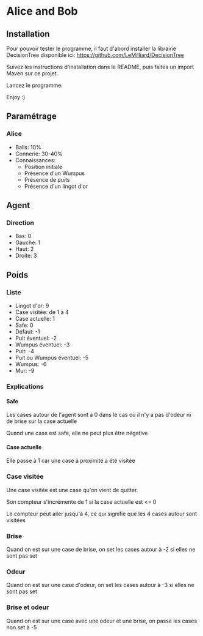 # Alice and Bob

## Installation

Pour pouvoir tester le programme, il faut d'abord installer la librairie DecisionTree disponible ici:
https://github.com/LeMilliard/DecisionTree

Suivez les instructions d'installation dans le README, puis faites un import Maven sur ce projet.

Lancez le programme.

Enjoy :)

## Paramétrage
### Alice
* Balls: 10%
* Connerie: 30-40%
* Connaissances:
  * Position initiale
  * Présence d'un Wumpus
  * Présence de puits
  * Présence d'un lingot d'or

## Agent
### Direction
* Bas: 0
* Gauche: 1
* Haut: 2
* Droite: 3

## Poids
### Liste
* Lingot d'or: 9
* Case visitée: de 1 à 4
* Case actuelle: 1
* Safe: 0
* Défaut: -1
* Puit éventuel: -2
* Wumpus éventuel: -3
* Puit: -4
* Puit ou Wumpus éventuel: -5
* Wumpus: -6
* Mur: -9

### Explications
#### Safe
Les cases autour de l'agent sont à 0 dans le cas où il n'y a pas d'odeur ni de brise
sur la case actuelle

Quand une case est safe, elle ne peut plus être négative

#### Case actuelle
Elle passe à 1 car une case à proximité a été visitée

### Case visitée
Une case visitée est une case qu'on vient de quitter.

Son compteur s'incrémente de 1 si la case actuelle est <= 0

Le compteur peut aller jusqu'à 4, ce qui signifie que les 4 cases autour sont visitées

### Brise
Quand on est sur une case de brise, on set les cases autour à -2 si elles ne sont pas set

### Odeur
Quand on est sur une case d'odeur, on set les cases autour à -3 si elles ne sont pas set

### Brise et odeur
Quand on est sur une case avec une odeur et une brise, on passe les cases non set à -5